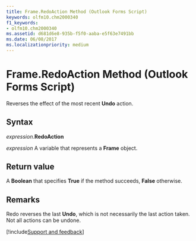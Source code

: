 ```yaml
---
title: Frame.RedoAction Method (Outlook Forms Script)
keywords: olfm10.chm2000340
f1_keywords:
- olfm10.chm2000340
ms.assetid: d681d6e8-935b-f5f0-aaba-e5f63e7491bb
ms.date: 06/08/2017
ms.localizationpriority: medium
---
```



# Frame.RedoAction Method (Outlook Forms Script)

Reverses the effect of the most recent **Undo** action.


## Syntax

_expression_.**RedoAction**

_expression_ A variable that represents a **Frame** object.


## Return value

A **Boolean** that specifies **True** if the method succeeds, **False** otherwise.


## Remarks

Redo reverses the last **Undo**, which is not necessarily the last action taken. Not all actions can be undone.

[!include[Support and feedback](~/includes/feedback-boilerplate.md)]